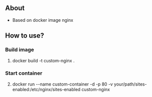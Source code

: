 ## About
- Based on docker image nginx 

## How to use?
### Build image
1. docker build -t custom-nginx .
### Start container
2. docker run --name custom-container -d -p 80 -v your/path/sites-enabled:/etc/nginx/sites-enabled  custom-nginx


